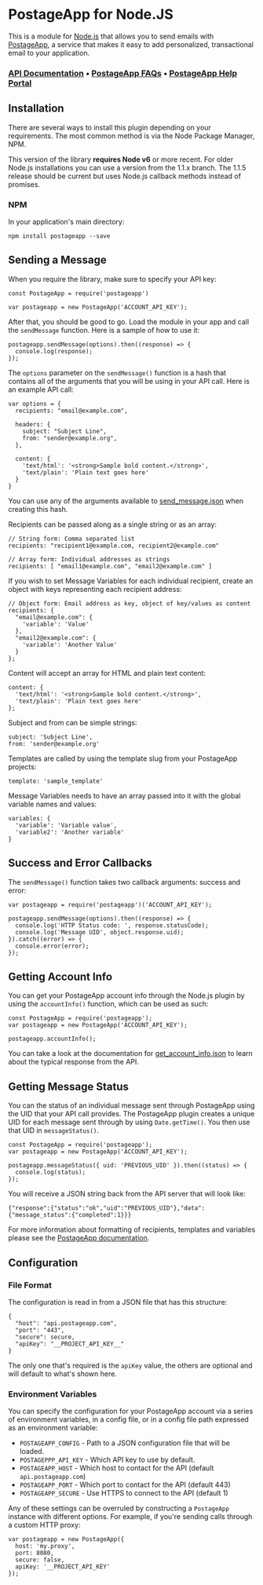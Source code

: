 # PostageApp for Node.JS

This is a module for [Node.js](http://nodejs.org/) that allows you to send
emails with [PostageApp](http://postageapp.com/), a service that makes it easy
to add personalized, transactional email to your application.

### [API Documentation](http://help.postageapp.com/faqs/api) &bull; [PostageApp FAQs](http://help.postageapp.com/faqs) &bull; [PostageApp Help Portal](http://help.postageapp.com)

## Installation

There are several ways to install this plugin depending on your requirements.
The most common method is via the Node Package Manager, NPM.

This version of the library **requires Node v6** or more recent. For older
Node.js installations you can use a version from the 1.1.x branch. The
1.1.5 release should be current but uses Node.js callback methods instead of
promises.

### NPM

In your application's main directory:

    npm install postageapp --save

## Sending a Message

When you require the library, make sure to specify your API key:

    const PostageApp = require('postageapp')

    var postageapp = new PostageApp('ACCOUNT_API_KEY');

After that, you should be good to go. Load the module in your app and call the
`sendMessage` function. Here is a sample of how to use it:

    postageapp.sendMessage(options).then((response) => {
      console.log(response);
    });

The `options` parameter on the `sendMessage()` function is a hash that contains
all of the arguments that you will be using in your API call. Here is an
example API call:

    var options = {
      recipients: "email@example.com",

      headers: {
        subject: "Subject Line",
        from: "sender@example.org",
      },

      content: {
        'text/html': '<strong>Sample bold content.</strong>',
        'text/plain': 'Plain text goes here'
      }
    }

You can use any of the arguments available to
[send_message.json](http://help.postageapp.com/kb/api/send_message) when
creating this hash.

Recipients can be passed along as a single string or as an array:

    // String form: Comma separated list
    recipients: "recipient1@example.com, recipient2@example.com"

    // Array form: Individual addresses as strings
    recipients: [ "email1@example.com", "email2@example.com" ]

If you wish to set Message Variables for each individual recipient, create an
object with keys representing each recipient address:

    // Object form: Email address as key, object of key/values as content
    recipients: {
      "email@example.com": {
        'variable': 'Value'
      },
      "email2@example.com": {
        'variable': 'Another Value'
      }
    };

Content will accept an array for HTML and plain text content:

    content: {
      'text/html': '<strong>Sample bold content.</strong>',
      'text/plain': 'Plain text goes here'
    };

Subject and from can be simple strings:

    subject: 'Subject Line',
    from: 'sender@example.org'

Templates are called by using the template slug from your PostageApp projects:

    template: 'sample_template'

Message Variables needs to have an array passed into it with the global
variable names and values:

    variables: {
      'variable': 'Variable value',
      'variable2': 'Another variable'
    }

## Success and Error Callbacks

The `sendMessage()` function takes two callback arguments: success and error:

    var postageapp = require('postageapp')('ACCOUNT_API_KEY');

    postageapp.sendMessage(options).then((response) => {
      console.log('HTTP Status code: ', response.statusCode);
      console.log('Message UID', object.response.uid);
    }).catch((error) => {
      console.error(error);
    });

## Getting Account Info

You can get your PostageApp account info through the Node.js plugin by using the
`accountInfo()` function, which can be used as such:

    const PostageApp = require('postageapp');
    var postageapp = new PostageApp('ACCOUNT_API_KEY');

    postageapp.accountInfo();

You can take a look at the documentation for
[get_account_info.json](http://help.postageapp.com/kb/api/get_account_info) to
learn about the typical response from the API.

## Getting Message Status

You can the status of an individual message sent through PostageApp using the
UID that your API call provides. The PostageApp plugin creates a unique
UID for each message sent through by using `Date.getTime()`. You then use that
UID in `messageStatus()`.

    const PostageApp = require('postageapp');
    var postageapp = new PostageApp('ACCOUNT_API_KEY');

    postageapp.messageStatus({ uid: 'PREVIOUS_UID' }).then((status) => {
      console.log(status);
    });

You will receive a JSON string back from the API server that will look like:

    {"response":{"status":"ok","uid":"PREVIOUS_UID"},"data":{"message_status":{"completed":1}}}

For more information about formatting of recipients, templates and variables
please see the [PostageApp documentation](http://help.postageapp.com/kb/api/send_message).

## Configuration

### File Format

The configuration is read in from a JSON file that has this structure:

    {
      "host": "api.postageapp.com",
      "port": "443",
      "secure": secure,
      "apiKey": "__PROJECT_API_KEY__"
    }

The only one that's required is the `apiKey` value, the others are optional
and will default to what's shown here.

### Environment Variables

You can specify the configuration for your PostageApp account via a series of
environment variables, in a config file, or in a config file path expressed as
an environment variable:

 * `POSTAGEAPP_CONFIG` - Path to a JSON configuration file that will be loaded.
 * `POSTAGEPPP_API_KEY` - Which API key to use by default.
 * `POSTAGEAPP_HOST` - Which host to contact for the API (default `api.postageapp.com`)
 * `POSTAGEAPP_PORT` - Which port to contact for the API (default 443)
 * `POSTAGEAPP_SECURE` - Use HTTPS to connect to the API (default 1)

Any of these settings can be overruled by constructing a `PostageApp`
instance with different options. For example, if you're sending calls through
a custom HTTP proxy:

    var postageapp = new PostageApp({
      host: 'my.proxy',
      port: 8080,
      secure: false,
      apiKey: '__PROJECT_API_KEY'
    });
